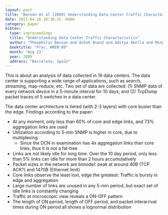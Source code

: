```yaml
---
layout: post
title: "Benson et al (2009) Understanding Data Center Traffic Characteristics (WREN)"
date: 2011-04-16 10:30:15 -0400
category: paper
bibtex:
  type: inproceedings
  title: "Understanding Data Center Traffic Characteristics"
  author: "Theophilus Benson and Ashok Anand and Aditya Akella and Ming Zhang"
  booktitle: "Proc. WREN'09"
  month: "Aug 21"
  year: 2009
  address: "Barcelona, Spain"
---
```

This is about an analysis of data collected in 19 data centers. The data center is supporting a wide range of applications, such as search, streaming, map-reduce, etc. Two set of data are collected: (1) SNMP data of every network device in a 5-minute interval for 10 days; and (2) TcpDump packet traces of 5 switches in a data center.

The data center architecture is tiered (with 2-3 layers) with core busier than the edge. Findings according to the paper:

  - At any moment, only less than 60% of core and edge links, and 73% aggregation links are used
  - Utilization according to 5-min SNMP is higher in core, due to multiplexing
     - Since the DCN in examination has 4x aggregation links than core links, thus it is not a fat-tree
  - Links are not likely idle for long time. Over the 10 day period, only less than 5% links
    can idle for more than 2 hours accumulatively
  - Packet sizes in the network are bimodel: peak at around 40B (TCP ACK?) and 1470B (Ethernet limit)
  - Core links observe the least lost, edge the greatest: Traffic is bursty in edge and aggregation
  - Large number of links are unused in any 5-min period, but exact set of idle links
    is constantly changing
  - Traffic at microscopic view reveals a ON-OFF pattern
  - The length of ON period, length of OFF period, and packet interarrival times during ON period
    all shows a lognormal distribution

